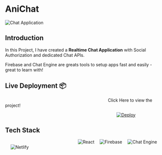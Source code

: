 # **AniChat**

![Chat Application](https://i.ibb.co/GJwyy9m/Bv9-Js3-QLOLY-HD.jpg)

## **Introduction**

 In this Project, I have created a **Realtime Chat Application** with Social Authorization and dedicated Chat APIs.

Firebase and Chat Engine are greats tools to setup apps fast and easily - great to learn with!

## **Live Deployment** 📦 

                        Click Here to view the project!

                          [![Deploy](https://www.netlify.com/img/deploy/button.svg)](https://anichat.netlify.app/)

## **Tech Stack**
                 <img alt="React" src="https://img.shields.io/badge/react-%2320232a.svg?style=for-the-badge&logo=react&logoColor=%2361DAFB"/> 
<img alt="Firebase" src="https://img.shields.io/badge/firebase-%23039BE5.svg?style=for-the-badge&logo=firebase"/> 
<img alt="Chat Engine" src="https://img.shields.io/badge/chatengine-%2314354C.svg?style=for-the-badge&logo=chat-engine-assets.s3.amazonaws.com"/> 
<img alt="Netlify" src="https://img.shields.io/badge/netlify-%2343853D.svg?style=for-the-badge&logo=netlify"/>
